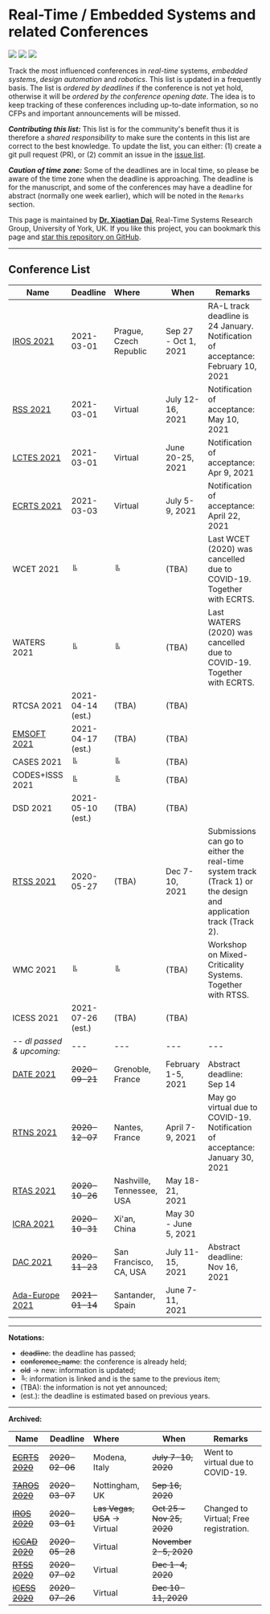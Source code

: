 # Real-Time / Embedded Systems and related Conferences

![](https://badgen.net/github/stars/automaticdai/realtime-embedded-conferences)  ![](https://badgen.net/github/issues/automaticdai/realtime-embedded-conferences)  ![](https://badgen.net/github/contributors/automaticdai/realtime-embedded-conferences)

Track the most influenced conferences in _real-time_ systems, _embedded systems_, _design automation_ and _robotics_. This list is updated in a frequently basis. The list is _ordered by deadlines_ if the conference is not yet hold, otherwise it will be _ordered by the conference opening date_. The idea is to keep tracking of these conferences including up-to-date information, so no CFPs and important announcements will be missed.

***Contributing this list:*** This list is for the community's benefit thus it is therefore a _shared responsibility_ to make sure the contents in this list are correct to the best knowledge. To update the list, you can either: (1) create a git pull request (PR), or (2) commit an issue in the [issue list](https://github.com/automaticdai/realtime-embedded-conferences/issues).

***Caution of time zone:*** Some of the deadlines are in local time, so please be aware of the time zone when the deadline is approaching. The deadline is for the manuscript, and some of the conferences may have a deadline for abstract (normally one week earlier), which will be noted in the `Remarks` section.

This page is maintained by **[Dr. Xiaotian Dai](http://www.xiaotiandai.com)**, Real-Time Systems Research Group, University of York, UK. If you like this project, you can bookmark this page and [star this repository on GitHub](https://github.com/automaticdai/realtime-embedded-conferences).

---

## Conference List

| Name                                                     | Deadline          | Where                     | When                  | Remarks                                                      |
| -------------------------------------------------------- | ----------------- | :------------------------ | --------------------- | ------------------------------------------------------------ |
| [IROS 2021](http://www.iros2021.org/)                    | 2021-03-01        | Prague, Czech Republic    | Sep 27 - Oct 1, 2021  | RA-L track deadline is 24 January. <br />Notification of acceptance: February 10, 2021 |
| [RSS 2021](https://roboticsconference.org/)              | 2021-03-01        | Virtual                   | July 12-16, 2021      | Notification of acceptance: May 10, 2021                     |
| [LCTES 2021](https://pldi21.sigplan.org/home/LCTES-2021) | 2021-03-01        | Virtual                   | June 20-25, 2021      | Notification of acceptance: Apr 9, 2021                      |
| [ECRTS 2021](https://www.ecrts.org/)                     | 2021-03-03        | Virtual                   | July 5-9, 2021        | Notification of acceptance: April 22, 2021                   |
| WCET 2021                                                | ╚                 | ╚                         | (TBA)                 | Last WCET (2020) was cancelled due to COVID-19. Together with ECRTS. |
| WATERS 2021                                              | ╚                 | ╚                         | (TBA)                 | Last WATERS (2020) was cancelled due to COVID-19. Together with ECRTS. |
| RTCSA 2021                                               | 2021-04-14 (est.) | (TBA)                     | (TBA)                 |                                                              |
| [EMSOFT 2021](https://esweek.org/emsoft/)                | 2021-04-17 (est.) | (TBA)                     | (TBA)                 |                                                              |
| CASES 2021                                               | ╚                 | ╚                         | (TBA)                 |                                                              |
| CODES+ISSS 2021                                          | ╚                 | ╚                         | (TBA)                 |                                                              |
| DSD 2021                                                 | 2021-05-10 (est.) | (TBA)                     | (TBA)                 |                                                              |
| [RTSS 2021](http://2021.rtss.org/)                       | 2020-05-27        | (TBA)                     | Dec 7-10, 2021        | Submissions can go to either the real-time system track (Track 1) or the design and application track (Track 2). |
| WMC 2021                                                 | ╚                 | ╚                         | (TBA)                 | Workshop on Mixed-Criticality Systems. Together with RTSS.   |
| ICESS 2021                                               | 2021-07-26 (est.) | (TBA)                     | (TBA)                 |                                                              |
| -- *dl passed & upcoming:*                               | ---               | ---                       | ---                   | ---                                                          |
| [DATE 2021](https://www.date-conference.com/)            | ~~2020-09-21~~    | Grenoble, France          | February 1-5, 2021    | Abstract deadline: Sep 14                                    |
| [RTNS 2021](https://rtns2021.univ-nantes.fr/)            | ~~2020-12-07~~    | Nantes, France            | April 7-9, 2021       | May go virtual due to COVID-19.<br />Notification of acceptance: January 30, 2021 |
| [RTAS 2021](http://2021.rtas.org/)                       | ~~2020-10-26~~    | Nashville, Tennessee, USA | May 18-21, 2021       |                                                              |
| [ICRA 2021](http://www.icra2021.org/)                    | ~~2020-10-31~~    | Xi'an, China              | May 30 - June 5, 2021 |                                                              |
| [DAC 2021](https://dac.com/call-for-contributions)       | ~~2020-11-23~~    | San Francisco, CA, USA    | July 11-15, 2021      | Abstract deadline: Nov 16, 2021                              |
| [Ada-Europe 2021](https://www.istr.unican.es/ae2021/)    | ~~2021-01-14~~    | Santander, Spain          | June 7-11, 2021       |                                                              |


---

**Notations:**

-   ~~deadline~~: the deadline has passed;
-   ~~conference_name~~: the conference is already held; 
-   ~~old~~ → new: information is updated;
-   ╚: information is linked and is the same to the previous item;
-   (TBA): the information is not yet announced;
-   (est.): the deadline is estimated based on previous years.

---

**Archived:**

| Name                                                         | Deadline          | Where                        | When                      | Remarks                                                      |
| ------------------------------------------------------------ | ----------------- | :--------------------------- | ------------------------- | ------------------------------------------------------------ |
| ~~[ECRTS 2020](https://www.ecrts.org/)~~                     | ~~2020-02-06~~    | Modena, Italy                | ~~July 7-10, 2020~~       | Went to virtual due to COVID-19.                             |
| ~~[TAROS 2020](https://www.nottingham.ac.uk/conference/fac-eng/taros/index.aspx)~~ | ~~2020-03-07~~    | Nottingham, UK               | ~~Sep 16, 2020~~          |                                                              |
| ~~[IROS 2020](https://www.iros2020.org/index.html)~~         | ~~2020-03-01~~    | ~~Las Vegas, USA~~ → Virtual | ~~Oct 25 - Nov 25, 2020~~ | Changed to Virtual; Free registration.                       |
| ~~[ICCAD 2020](https://iccad.com/)~~                         | ~~2020-05-28~~    | Virtual                      | ~~November 2-5, 2020~~    |                                                              |
| ~~[RTSS 2020](http://2020.rtss.org/)~~                       | ~~2020-07-02~~    | Virtual                      | ~~Dec 1-4, 2020~~         |                                                              |
| ~~[ICESS 2020](http://icess.net/)~~                          | ~~2020-07-26~~    | Virtual                      | ~~Dec 10-11, 2020~~       |                                                              |